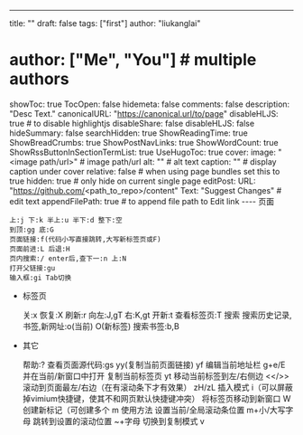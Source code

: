 ---
title: ""
draft: false
tags: ["first"]
author: "liukanglai"
# author: ["Me", "You"] # multiple authors
showToc: true
TocOpen: false
hidemeta: false
comments: false
description: "Desc Text."
canonicalURL: "https://canonical.url/to/page"
disableHLJS: true # to disable highlightjs
disableShare: false
disableHLJS: false
hideSummary: false
searchHidden: true
ShowReadingTime: true
ShowBreadCrumbs: true
ShowPostNavLinks: true
ShowWordCount: true
ShowRssButtonInSectionTermList: true
UseHugoToc: true
cover:
    image: "<image path/url>" # image path/url
    alt: "<alt text>" # alt text
    caption: "<text>" # display caption under cover
    relative: false # when using page bundles set this to true
    hidden: true # only hide on current single page
editPost:
    URL: "https://github.com/<path_to_repo>/content"
    Text: "Suggest Changes" # edit text
    appendFilePath: true # to append file path to Edit link
---- 页面
 
    上:j 下:k 半上:u 半下:d 整下:空
    到顶:gg 底:G
    页面链接:f(代码小写直接跳转,大写新标签页或F)
    页面前进:L 后退:H
    页内搜索:/ enter后,查下一:n 上:N
    打开父链接:gu
    输入框:gi Tab切换

- 标签页
 
    关:x 恢复:X
    刷新:r
    向左:J,gT 右:K,gt
    开新:t
    查看标签页:T
    搜索
    搜索历史记录,书签,新网址:o(当前) O(新标签)
    搜索书签:b,B


- 其它
 
    帮助:?
    查看页面源代码:gs
    yy(复制当前页面链接)
    yf
    编辑当前地址栏 g+e/E 并在当前/新窗口中打开
    复制当前标签页 yt
    移动当前标签到左/右侧边 <</>>
    滚动到页面最左/右边（在有滚动条下才有效果） zH/zL
    插入模式 i（可以屏蔽掉vimium快捷键，使其不和网页默认快捷键冲突）
    将标签页移动到新窗口 W
    创建新标记（可创建多个 m 使用方法
    设置当前/全局滚动条位置   m+小/大写字母
    跳转到设置的滚动位置   ~+字母
    切换到复制模式 v
